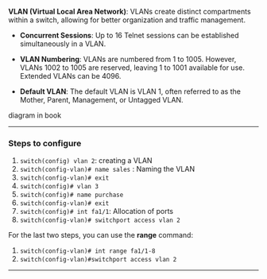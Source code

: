 **VLAN (Virtual Local Area Network)**: VLANs create distinct compartments within a switch, allowing for better organization and traffic management.

- **Concurrent Sessions**: Up to 16 Telnet sessions can be established simultaneously in a VLAN.
    
- **VLAN Numbering**: VLANs are numbered from 1 to 1005. However, VLANs 1002 to 1005 are reserved, leaving 1 to 1001 available for use. Extended VLANs can be 4096.
    
- **Default VLAN**: The default VLAN is VLAN 1, often referred to as the Mother, Parent, Management, or Untagged VLAN.

diagram in book

---
### **Steps to configure**
1. `switch(config) vlan 2`: creating a VLAN
2. `switch(config-vlan)# name sales` : Naming the VLAN
3. `switch(config-vlan)# exit`
4. `switch(config)# vlan 3`
5. `switch(config)# name purchase`
6. `switch(config-vlan)# exit`
7. `switch(config)# int fa1/1`: Allocation of ports
8. `switch(config-vlan)# switchport access vlan 2`

For the last two steps, you can use the **range** command:
1. `switch(config-vlan)# int range fa1/1-8`
2. `switch(config-vlan)#switchport access vlan 2`

---